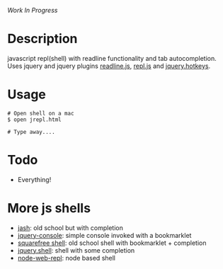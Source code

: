 *Work In Progress*

Description
===========
javascript repl(shell) with readline functionality and tab autocompletion. Uses jquery and jquery plugins
[readline.js](http://github.com/cldwalker/readline.js),
[repl.js](http://github.com/cldwalker/repl.js) and
[jquery.hotkeys](https://github.com/tzuryby/jquery.hotkeys).

Usage
=====

    # Open shell on a mac
    $ open jrepl.html

    # Type away....

Todo
====

* Everything!

More js shells
==============

* [jash](http://www.billyreisinger.com/jash/): old school but with completion
* [jquery-console](https://github.com/jaz303/jquery-console): simple console invoked with a bookmarklet
* [squarefree shell](https://www.squarefree.com/shell/): old school shell with bookmarklet + completion
* [jquery.shell](https://github.com/mingfai/jquery.shell): shell with some completion
* [node-web-repl](https://github.com/nko/node-web-repl): node based shell
